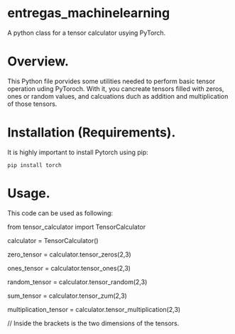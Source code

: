 # entregas_machinelearning

A python class for a tensor calculator usying PyTorch.

# Overview.
This Python file porvides some utilities needed to perform basic tensor operation uding PyToroch.
With it, you cancreate tensors filled with zeros, ones or random values, and calcuations duch as addition and multiplication of those tensors.

# Installation (Requirements).
It is highly important to install Pytorch using pip:

    pip install torch

# Usage.
This code can be used as following:

  from tensor_calculator import TensorCalculator

  calculator = TensorCalculator()

  zero_tensor = calculator.tensor_zeros(2,3)
  
  ones_tensor = calculator.tensor_ones(2,3)
  
  random_tensor = calculator.tensor_random(2,3)
  
  sum_tensor = calculator.tensor_zum(2,3)
  
  multiplication_tensor = calculator.tensor_multiplication(2,3)

// Inside the brackets is the two dimensions of the tensors.
